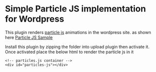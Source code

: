 # Simple Particle JS implementation for Wordpress


This plugin renders [particle js](https://vincentgarreau.com/particles.js/) animations in the wordpress site. as shown here [Particle JS Sample ](https://codepen.io/VincentGarreau/pen/pnlso?css-preprocessor=scss)

Install this plugin by zipping the folder into upload plugin then activate it.
Once activated place the below html to render the particle js in it

```
<!-- particles.js container -->
<div id="particles-js"></div>
```
